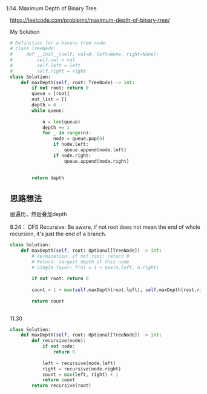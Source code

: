 ## 
104. Maximum Depth of Binary Tree

https://leetcode.com/problems/maximum-depth-of-binary-tree/

My Solution

```python
# Definition for a binary tree node.
# class TreeNode:
#     def __init__(self, val=0, left=None, right=None):
#         self.val = val
#         self.left = left
#         self.right = right
class Solution:
    def maxDepth(self, root: TreeNode) -> int:
        if not root: return 0
        queue = [root]
        out_list = []
        depth = 0
        while queue:
           
            n = len(queue)
            depth += 1
            for _ in range(n):
                node = queue.pop(0)
                if node.left:
                    queue.append(node.left)
                if node.right:
                    queue.append(node.right)
           
        
        return depth
```

## 思路想法
层遍历，然后叠加depth

8.24：
DFS Recursive: Be aware, if not root does not mean the end of whole recursion, it's just the end of a branch.
```python
class Solution:
    def maxDepth(self, root: Optional[TreeNode]) -> int:
        # termination: if not root: return 0
        # Return: largest depth of this node
        # Single layer: f(n) = 1 + max(n.left, n.right)
        
        if not root: return 0
        
        count = 1 + max(self.maxDepth(root.left), self.maxDepth(root.right))
        
        return count
        
```
11.30

```PYTHON
class Solution:
    def maxDepth(self, root: Optional[TreeNode]) -> int:
        def recursive(node):
            if not node:
                return 0
            
            left = recursive(node.left)
            right = recursive(node.right)
            count = max(left, right) + 1       
            return count    
        return recursive(root)
```
